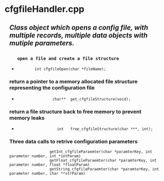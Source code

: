 <h1>cfgfileHandler.cpp</h1>
 
<div style="margin-left: 15px;"><h2><i>
 Class object which opens a config file, with multiple records, multiple data objects with mutiple parameters.
</i><h2>
</div>

<div style="margin-left: 15px;">

<h3> 
       
       open a file and create a file structure
       
</h3><ul><li>
            
            int cfgfileOpen(char *fileName);
            
</li></ul><h3> 
 
return a pointer to a memory allocated file structure representing the configuration file 
 
       
</h3><ul><li> 
  
                    char** 	get_cfgfileStructure(void);
</li></ul>
<h3>  
 return a file structure back to free memory to prevent memory leaks
</h3><ul><li>
  
                      int 	free_cfgfileStructure(char ***, int);
  
</li></ul><h3>  
 Three data calls to retrive configuration parameters
</h3><ul<li>
  
                      getInt_cfgfileParaemter(char *paramterKey, int parameter number, int *intParam)
                      getFloat_cfgfileParaemter(char *paramterKey, int parameter number, float *floatParam)
                      getString_cfgfileParaemter(char *paramterKey, int parameter number, char **strParam)
</ul></li>  

</div>

